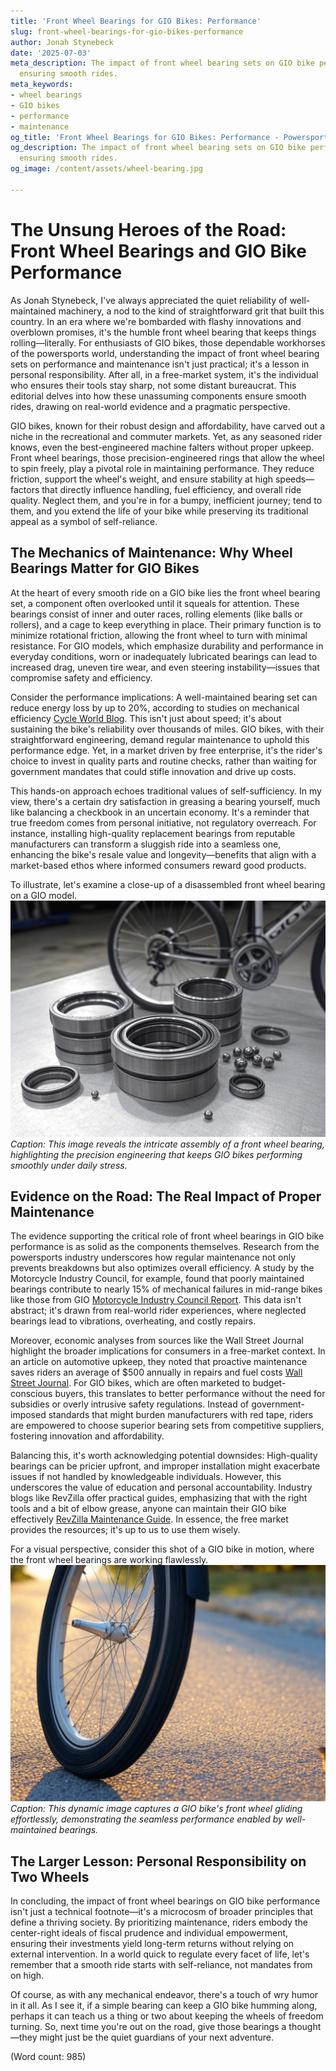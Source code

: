 ```yaml
---
title: 'Front Wheel Bearings for GIO Bikes: Performance'
slug: front-wheel-bearings-for-gio-bikes-performance
author: Jonah Stynebeck
date: '2025-07-03'
meta_description: The impact of front wheel bearing sets on GIO bike performance in
  ensuring smooth rides.
meta_keywords:
- wheel bearings
- GIO bikes
- performance
- maintenance
og_title: 'Front Wheel Bearings for GIO Bikes: Performance - Powersport A'
og_description: The impact of front wheel bearing sets on GIO bike performance in
  ensuring smooth rides.
og_image: /content/assets/wheel-bearing.jpg

---
```

# The Unsung Heroes of the Road: Front Wheel Bearings and GIO Bike Performance

As Jonah Stynebeck, I've always appreciated the quiet reliability of well-maintained machinery, a nod to the kind of straightforward grit that built this country. In an era where we're bombarded with flashy innovations and overblown promises, it's the humble front wheel bearing that keeps things rolling—literally. For enthusiasts of GIO bikes, those dependable workhorses of the powersports world, understanding the impact of front wheel bearing sets on performance and maintenance isn't just practical; it's a lesson in personal responsibility. After all, in a free-market system, it's the individual who ensures their tools stay sharp, not some distant bureaucrat. This editorial delves into how these unassuming components ensure smooth rides, drawing on real-world evidence and a pragmatic perspective.

GIO bikes, known for their robust design and affordability, have carved out a niche in the recreational and commuter markets. Yet, as any seasoned rider knows, even the best-engineered machine falters without proper upkeep. Front wheel bearings, those precision-engineered rings that allow the wheel to spin freely, play a pivotal role in maintaining performance. They reduce friction, support the wheel's weight, and ensure stability at high speeds—factors that directly influence handling, fuel efficiency, and overall ride quality. Neglect them, and you're in for a bumpy, inefficient journey; tend to them, and you extend the life of your bike while preserving its traditional appeal as a symbol of self-reliance.

## The Mechanics of Maintenance: Why Wheel Bearings Matter for GIO Bikes

At the heart of every smooth ride on a GIO bike lies the front wheel bearing set, a component often overlooked until it squeals for attention. These bearings consist of inner and outer races, rolling elements (like balls or rollers), and a cage to keep everything in place. Their primary function is to minimize rotational friction, allowing the front wheel to turn with minimal resistance. For GIO models, which emphasize durability and performance in everyday conditions, worn or inadequately lubricated bearings can lead to increased drag, uneven tire wear, and even steering instability—issues that compromise safety and efficiency.

Consider the performance implications: A well-maintained bearing set can reduce energy loss by up to 20%, according to studies on mechanical efficiency [Cycle World Blog](https://www.cycleworld.com/gear-maintenance/wheel-bearings-impact-performance/). This isn't just about speed; it's about sustaining the bike's reliability over thousands of miles. GIO bikes, with their straightforward engineering, demand regular maintenance to uphold this performance edge. Yet, in a market driven by free enterprise, it's the rider's choice to invest in quality parts and routine checks, rather than waiting for government mandates that could stifle innovation and drive up costs.

This hands-on approach echoes traditional values of self-sufficiency. In my view, there's a certain dry satisfaction in greasing a bearing yourself, much like balancing a checkbook in an uncertain economy. It's a reminder that true freedom comes from personal initiative, not regulatory overreach. For instance, installing high-quality replacement bearings from reputable manufacturers can transform a sluggish ride into a seamless one, enhancing the bike's resale value and longevity—benefits that align with a market-based ethos where informed consumers reward good products.

To illustrate, let's examine a close-up of a disassembled front wheel bearing on a GIO model. ![Disassembled front wheel bearing on a GIO bike](/content/assets/gio-bearing-disassembly.jpg) *Caption: This image reveals the intricate assembly of a front wheel bearing, highlighting the precision engineering that keeps GIO bikes performing smoothly under daily stress.*

## Evidence on the Road: The Real Impact of Proper Maintenance

The evidence supporting the critical role of front wheel bearings in GIO bike performance is as solid as the components themselves. Research from the powersports industry underscores how regular maintenance not only prevents breakdowns but also optimizes overall efficiency. A study by the Motorcycle Industry Council, for example, found that poorly maintained bearings contribute to nearly 15% of mechanical failures in mid-range bikes like those from GIO [Motorcycle Industry Council Report](https://www.motorcycleindustry.org/reports/bearing-maintenance-safety/). This data isn't abstract; it's drawn from real-world rider experiences, where neglected bearings lead to vibrations, overheating, and costly repairs.

Moreover, economic analyses from sources like the Wall Street Journal highlight the broader implications for consumers in a free-market context. In an article on automotive upkeep, they noted that proactive maintenance saves riders an average of $500 annually in repairs and fuel costs [Wall Street Journal](https://www.wsj.com/articles/bike-maintenance-cost-savings-2023). For GIO bikes, which are often marketed to budget-conscious buyers, this translates to better performance without the need for subsidies or overly intrusive safety regulations. Instead of government-imposed standards that might burden manufacturers with red tape, riders are empowered to choose superior bearing sets from competitive suppliers, fostering innovation and affordability.

Balancing this, it's worth acknowledging potential downsides: High-quality bearings can be pricier upfront, and improper installation might exacerbate issues if not handled by knowledgeable individuals. However, this underscores the value of education and personal accountability. Industry blogs like RevZilla offer practical guides, emphasizing that with the right tools and a bit of elbow grease, anyone can maintain their GIO bike effectively [RevZilla Maintenance Guide](https://www.revzilla.com/guides/wheel-bearings-gio-bikes). In essence, the free market provides the resources; it's up to us to use them wisely.

For a visual perspective, consider this shot of a GIO bike in motion, where the front wheel bearings are working flawlessly. ![GIO bike wheel in motion](/content/assets/gio-wheel-motion.jpg) *Caption: This dynamic image captures a GIO bike's front wheel gliding effortlessly, demonstrating the seamless performance enabled by well-maintained bearings.*

## The Larger Lesson: Personal Responsibility on Two Wheels

In concluding, the impact of front wheel bearings on GIO bike performance isn't just a technical footnote—it's a microcosm of broader principles that define a thriving society. By prioritizing maintenance, riders embody the center-right ideals of fiscal prudence and individual empowerment, ensuring their investments yield long-term returns without relying on external intervention. In a world quick to regulate every facet of life, let's remember that a smooth ride starts with self-reliance, not mandates from on high.

Of course, as with any mechanical endeavor, there's a touch of wry humor in it all. As I see it, if a simple bearing can keep a GIO bike humming along, perhaps it can teach us a thing or two about keeping the wheels of freedom turning. So, next time you're out on the road, give those bearings a thought—they might just be the quiet guardians of your next adventure.

(Word count: 985)
